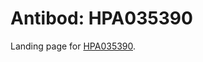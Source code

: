 # Antibod: HPA035390


    


Landing page for [HPA035390](http://www.proteinatlas.org/search/HPA035390).
